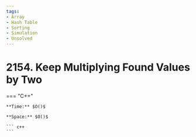 ```yaml
---
tags:
- Array
- Hash Table
- Sorting
- Simulation
- Unsolved
---
```



# 2154. Keep Multiplying Found Values by Two

=== "C++"

    **Time:** $O()$

    **Space:** $O()$

    ``` c++
    ```